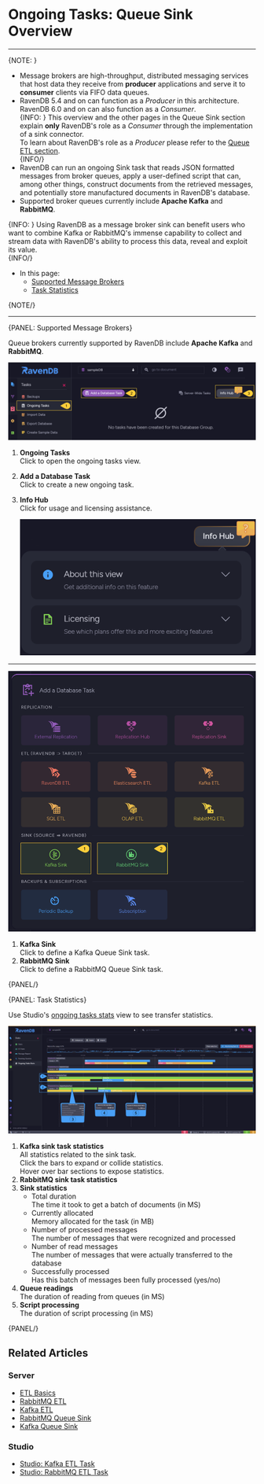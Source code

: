 ﻿# Ongoing Tasks: Queue Sink Overview
---

{NOTE: }

* Message brokers are high-throughput, distributed messaging services that 
  host data they receive from **producer** applications and serve it to 
  **consumer** clients via FIFO data queues. 
* RavenDB 5.4 and on can function as a _Producer_ in this architecture.  
  RavenDB 6.0 and on can also function as a _Consumer_.  
  {INFO: }
  This overview and the other pages in the Queue Sink section explain 
  **only** RavenDB's role as a _Consumer_ through the implementation of 
  a sink connector.  
  To learn about RavenDB's role as a _Producer_ please refer to the 
  [Queue ETL section](../../../server/ongoing-tasks/etl/queue-etl/overview).  
  {INFO/}
* RavenDB can run an ongoing Sink task that reads JSON formatted messages 
  from broker queues, apply a user-defined script that can, among other things, 
  construct documents from the retrieved messages, and potentially store 
  manufactured documents in RavenDB's database.  
* Supported broker queues currently include **Apache Kafka** and **RabbitMQ**.  

{INFO: }
Using RavenDB as a message broker sink can benefit users who want to combine 
Kafka or RabbitMQ's immense capability to collect and stream data with RavenDB's 
ability to process this data, reveal and exploit its value.  
{INFO/}

* In this page:  
   * [Supported Message Brokers](../../../server/ongoing-tasks/queue-sink/overview#supported-message-brokers)  
   * [Task Statistics](../../../server/ongoing-tasks/queue-sink/overview#task-statistics)  

{NOTE/}

---

{PANEL: Supported Message Brokers}

Queue brokers currently supported by RavenDB include **Apache Kafka** and **RabbitMQ**.  

![Ongoing Tasks](images/overview_ongoing-tasks.png "Ongoing Tasks")

1. **Ongoing Tasks**  
   Click to open the ongoing tasks view.  
2. **Add a Database Task**  
   Click to create a new ongoing task.  
3. **Info Hub**  
   Click for usage and licensing assistance.  

      ![Info Hub](images/info-hub.png "Info Hub")

---

![Define Queue Sink Task](images/overview_task-selection.png "Define Queue Sink Task")

1. **Kafka Sink**  
   Click to define a Kafka Queue Sink task.  
2. **RabbitMQ Sink**  
   Click to define a RabbitMQ Queue Sink task.  

{PANEL/}

{PANEL: Task Statistics}

Use Studio's [ongoing tasks stats](../../../studio/database/stats/ongoing-tasks-stats/overview) 
view to see transfer statistics.  

![Queue Brokers Stats](images/overview_stats.png "Ongoing Tasks")

1. **Kafka sink task statistics**  
   All statistics related to the sink task.  
   Click the bars to expand or collide statistics.  
   Hover over bar sections to expose statistics.  
2. **RabbitMQ sink task statistics**  
3. **Sink statistics**  
    * Total duration  
      The time it took to get a batch of documents (in MS) 
    * Currently allocated  
      Memory allocated for the task (in MB)  
    * Number of processed messages  
      The number of messages that were recognized and processed  
    * Number of read messages  
      The number of messages that were actually transferred to the database  
    * Successfully processed  
      Has this batch of messages been fully processed (yes/no)  
4. **Queue readings**  
   The duration of reading from queues (in MS)  
5. **Script processing**  
   The duration of script processing (in MS)  

{PANEL/}

## Related Articles

### Server

- [ETL Basics](../../../server/ongoing-tasks/etl/basics)
- [RabbitMQ ETL](../../../server/ongoing-tasks/etl/queue-etl/rabbit-mq)
- [Kafka ETL](../../../server/ongoing-tasks/etl/queue-etl/kafka)
- [RabbitMQ Queue Sink](../../../server/ongoing-tasks/queue-sink/rabbit-mq-queue-sink)
- [Kafka Queue Sink](../../../server/ongoing-tasks/queue-sink/kafka-queue-sink)

### Studio

- [Studio: Kafka ETL Task](../../../studio/database/tasks/ongoing-tasks/kafka-etl-task)
- [Studio: RabbitMQ ETL Task](../../../studio/database/tasks/ongoing-tasks/rabbitmq-etl-task)
